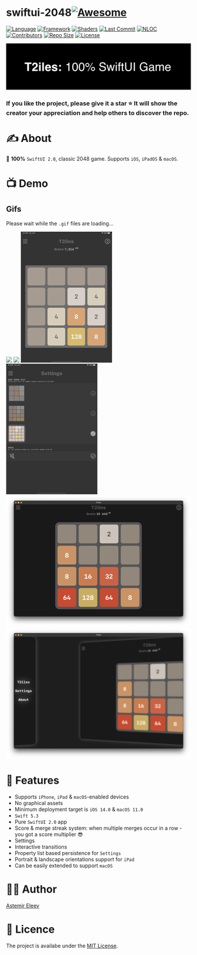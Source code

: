 # swiftui-2048[![Awesome](https://cdn.rawgit.com/sindresorhus/awesome/d7305f38d29fed78fa85652e3a63e154dd8e8829/media/badge.svg)](https://github.com/sindresorhus/awesome)

[![Language](https://img.shields.io/badge/Language-Swift_5.3-orange.svg)]()
[![Framework](https://img.shields.io/badge/Framework-SwiftUI_2.0-red.svg)]()
[![Shaders](https://img.shields.io/badge/Platforms-iOS|iPadOS|macOS-green.svg)]()
[![Last Commit](https://img.shields.io/github/last-commit/jvirus/swiftui-2048)]()
[![NLOC](https://img.shields.io/tokei/lines/github/jvirus/swiftui-2048)]()
[![Contributors](https://img.shields.io/github/contributors/jvirus/swiftui-2048)]()
[![Repo Size](https://img.shields.io/github/repo-size/jvirus/swiftui-2048)]()
[![License](https://img.shields.io/badge/License-MIT-blue.svg)]()

![](logo.png)

### If you like the project, please give it a star ⭐ It will show the creator your appreciation and help others to discover the repo.

# ✍️ About 
🎲 **100%** `SwiftUI 2.0`, classic 2048 game. Supports `iOS`, `iPadOS` & `macOS`. 

# 📺 Demo 

## Gifs
Please wait while the `.gif` files are loading...

<img src="/Resources/01.gif" width="49.5%"> <img src="/Resources/02.gif" width="49.5%"> 
<img src="/Resources/03.gif" width="49.5%"> <img src="/Resources/04.gif" width="49.5%">
<img src="/Resources/macOS01.png" width="100%">
 <img src="/Resources/macOS02.png" width="100%">

# 👻 Features
- Supports `iPhone`, `iPad` & `macOS`-enabled devices
- No graphical assets
- Minimum deployment target is `iOS 14.0` & `macOS 11.0`
- `Swift 5.3`
- Pure `SwiftUI 2.0` app
- Score & merge streak system: when multiple merges occur in a row - you got a score multiplier 😎
- Settings
- Interactive transitions
- Property list based persistence for `Settings`
- Portrait & landscape orientations support for `iPad`
- Can be easily extended to support `macOS`

# 👨‍💻 Author 
[Astemir Eleev](https://github.com/jVirus)

# 🔖 Licence
The project is availabe under the [MIT License]().
